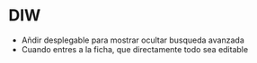 # DIW
- Añdir desplegable para mostrar ocultar busqueda avanzada
- Cuando entres a la ficha, que directamente todo sea editable